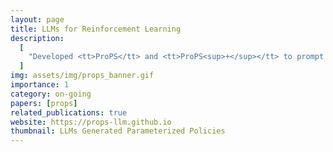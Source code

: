 ```yaml
---
layout: page
title: LLMs for Reinforcement Learning
description:
  [
    "Developed <tt>ProPS</tt> and <tt>ProPS<sup>+</sup></tt> to prompt LLMs for generating parameterized RL policies after linguistic and numerical reasoning. The iteratively improve through closed loop feedback to the LLM. Relevant contextual and semantic information about the task is also provided through prompting. Explored 15 different tasks and compared the results with state of the art RL methods. Currently working on finetuning to improve RL optimization capabilities of smaller sized LLMs.",
  ]
img: assets/img/props_banner.gif
importance: 1
category: on-going
papers: [props]
related_publications: true
website: https://props-llm.github.io
thumbnail: LLMs Generated Parameterized Policies
---
```

